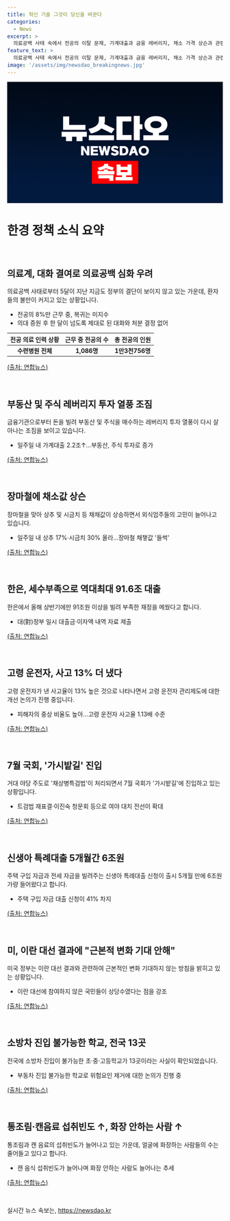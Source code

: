 ```yaml
---
title: 혁신 기술 그것이 당신을 바꾼다
categories:
  - News
excerpt: >
  의료공백 사태 속에서 전공의 이탈 문제, 가계대출과 금융 레버리지, 채소 가격 상슨과 관련된 이슈, 정부의 한은 마통 대출, 고령 운전자의 사고율 증가, 국회의 특검법 처리와 관련된 후폭풍, 신생아특례대출 신청 증가, 이란 대선과 미국의 반응, 안전사고 위험 등의 다양한 사회 이슈가 주목받고 있다. 각종 사회 문제에 대한 관심과 우려가 높아지고 있으며, 이는 사람들의 일상생활 및 사회에 대한 영향을 더 깊이 느끼게 하고 있다.
feature_text: >
  의료공백 사태 속에서 전공의 이탈 문제, 가계대출과 금융 레버리지, 채소 가격 상슨과 관련된 이슈, 정부의 한은 마통 대출, 고령 운전자의 사고율 증가, 국회의 특검법 처리와 관련된 후폭풍, 신생아특례대출 신청 증가, 이란 대선과 미국의 반응, 안전사고 위험 등의 다양한 사회 이슈가 주목받고 있다. 각종 사회 문제에 대한 관심과 우려가 높아지고 있으며, 이는 사람들의 일상생활 및 사회에 대한 영향을 더 깊이 느끼게 하고 있다.
image: '/assets/img/newsdao_breakingnews.jpg'
---
```


<p><img src="/assets/img/newsdao_breakingnews.jpg" alt="koreaapp 속보" /></p>

<h1 data-ke-size="size26"><b>한경 정책 소식 요약</b></h1>

<p data-ke-size="size16">&nbsp;</p>

<h2><b>의료계, 대화 결여로 의료공백 심화 우려</b></h2>

<p data-ke-size="size16">의료공백 사태로부터 5달이 지난 지금도 정부의 결단이 보이지 않고 있는 가운데, 환자들의 불만이 커지고 있는 상황입니다.</p>

<ul>
<li>전공의 8%만 근무 중, 복귀는 미지수</li>
<li>의대 증원 후 한 달이 넘도록 제대로 된 대화와 처분 결정 없어</li>
</ul>

<table>
<thead>
<tr>
<th><b>전공 의료 인력 상황</b></th>
<th><b>근무 중 전공의 수</b></th>
<th><b>총 전공의 인원</b></th>
</tr>
</thead>
<tbody>
<tr>
<td style="text-align: center; height: 17px;"><b>수련병원 전체</b></td>
<td style="text-align: center; height: 17px;"><b>1,086명</b></td>
<td style="text-align: center; height: 17px;"><b>1만3천756명</b></td>
</tr>
</tbody>
</table>

<p><a href="https://www.yna.co.kr/view/AKR20240705138200530">(출처: 연합뉴스)</a></p>

<p data-ke-size="size16">&nbsp;</p>

<h2><b>부동산 및 주식 레버리지 투자 열풍 조짐</b></h2>

<p data-ke-size="size16">금융기관으로부터 돈을 빌려 부동산 및 주식을 매수하는 레버리지 투자 열풍이 다시 살아나는 조짐을 보이고 있습니다.</p>

<ul>
<li>일주일 내 가계대출 2.2조↑…부동산, 주식 투자로 증가</li>
</ul>

<p><a href="https://www.yna.co.kr/view/AKR20240706043000002">(출처: 연합뉴스)</a></p>

<p data-ke-size="size16">&nbsp;</p>

<h2><b>장마철에 채소값 상슨</b></h2>

<p data-ke-size="size16">장마철을 맞아 상추 및 시금치 등 채채값이 상승하면서 외식업주들의 고민이 늘어나고 있습니다.</p>

<ul>
<li>일주일 내 상추 17%·시금치 30% 올라…장마철 채챟값 '들썩'</li>
</ul>

<p><a href="https://www.yna.co.kr/view/AKR20240705125400030">(출처: 연합뉴스)</a></p>

<p data-ke-size="size16">&nbsp;</p>

<h2><b>한은, 세수부족으로 역대최대 91.6조 대출</b></h2>

<p data-ke-size="size16">한은에서 올해 상반기에만 91조원 이상을 빌려 부족한 재정을 메웠다고 합니다.</p>

<ul>
<li>대(對)정부 일시 대출금·이자액 내역 자료 제출</li>
</ul>

<p><a href="https://www.yna.co.kr/view/AKR20240706043600002">(출처: 연합뉴스)</a></p>

<p data-ke-size="size16">&nbsp;</p>

<h2><b>고령 운전자, 사고 13% 더 냈다</b></h2>

<p data-ke-size="size16">고령 운전자가 낸 사고율이 13% 높은 것으로 나타나면서 고령 운전자 관리제도에 대한 개선 논의가 진행 중입니다.</p>

<ul>
<li>피해자의 중상 비율도 높아…고령 운전자 사고율 1.13배 수준</li>
</ul>

<p><a href="https://www.yna.co.kr/view/AKR20240706034400002">(출처: 연합뉴스)</a></p>

<p data-ke-size="size16">&nbsp;</p>

<h2><b>7월 국회, '가시밭길' 진입</b></h2>

<p data-ke-size="size16">거대 야당 주도로 '채상병특검법'이 처리되면서 7월 국회가 '가시밭길'에 진입하고 있는 상황입니다.</p>

<ul>
<li>트검법 재표결·이진숙 청문회 등으로 여야 대치 전선이 확대</li>
</ul>

<p><a href="https://www.yna.co.kr/view/AKR20240706039000001">(출처: 연합뉴스)</a></p>

<p data-ke-size="size16">&nbsp;</p>

<h2><b>신생아 특례대출 5개월간 6조원</b></h2>

<p data-ke-size="size16">주택 구입 자금과 전세 자금을 빌려주는 신생아 특례대출 신청이 출시 5개월 만에 6조원가량 들어왔다고 합니다.</p>

<ul>
<li>주택 구입 자금 대출 신청이 41% 차지</li>
</ul>

<p><a href="https://www.yna.co.kr/view/AKR20240706030800003">(출처: 연합뉴스)</a></p>

<p data-ke-size="size16">&nbsp;</p>

<h2><b>미, 이란 대선 결과에 "근본적 변화 기대 안해"</b></h2>

<p data-ke-size="size16">미국 정부는 이란 대선 결과와 관련하여 근본적인 변화 기대하지 않는 방침을 밝히고 있는 상황입니다.</p>

<ul>
<li>이란 대선에 참여하지 않은 국민들이 상당수였다는 점을 강조</li>
</ul>

<p><a href="https://www.yna.co.kr/view/AKR20240707001000071">(출처: 연합뉴스)</a></p>

<p data-ke-size="size16">&nbsp;</p>

<h2><b>소방차 진입 불가능한 학교, 전국 13곳</b></h2>

<p data-ke-size="size16">전국에 소방차 진입이 불가능한 초·중·고등학교가 13곳이라는 사실이 확인되었습니다.</p>

<ul>
<li>부동차 진입 불가능한 학교로 위험요인 제거에 대한 논의가 진행 중</li>
</ul>

<p><a href="https://www.yna.co.kr/view/AKR20240705117100004">(출처: 연합뉴스)</a></p>

<p data-ke-size="size16">&nbsp;</p>

<h2><b>통조림·캔음료 섭취빈도 ↑, 화장 안하는 사람 ↑</b></h2>

<p data-ke-size="size16">통조림과 캔 음료의 섭취빈도가 늘어나고 있는 가운데, 얼굴에 화장하는 사람들의 수는 줄어들고 있다고 합니다.</p>

<ul>
<li>캔 음식 섭취빈도가 늘어나며 화장 안하는 사람도 늘어나는 추세</li>
</ul>

<p><a href="https://www.yna.co.kr/view/AKR20240705100400530">(출처: 연합뉴스)</a></p>

<p data-ke-size="size16">&nbsp;</p>
실시간 뉴스 속보는, <a href="https://newsdao.kr" rel="dofollow">https://newsdao.kr</a>


